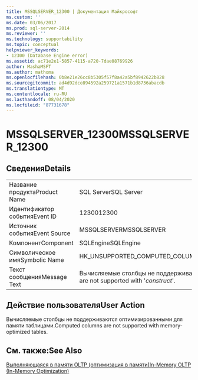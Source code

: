 ```yaml
---
title: MSSQLSERVER_12300 | Документация Майкрософт
ms.custom: ''
ms.date: 03/06/2017
ms.prod: sql-server-2014
ms.reviewer: ''
ms.technology: supportability
ms.topic: conceptual
helpviewer_keywords:
- 12300 (Database Engine error)
ms.assetid: ac71e2e1-5857-4115-a720-7dae08769926
author: MashaMSFT
ms.author: mathoma
ms.openlocfilehash: 0b8e21e26cc8b5305f57f8a42a5bf8942622b828
ms.sourcegitcommit: ad4d92dce894592a259721a1571b1d8736abacdb
ms.translationtype: MT
ms.contentlocale: ru-RU
ms.lasthandoff: 08/04/2020
ms.locfileid: "87731678"
---
```

# <a name="mssqlserver_12300"></a><span data-ttu-id="108ef-102">MSSQLSERVER_12300</span><span class="sxs-lookup"><span data-stu-id="108ef-102">MSSQLSERVER_12300</span></span>
    
## <a name="details"></a><span data-ttu-id="108ef-103">Сведения</span><span class="sxs-lookup"><span data-stu-id="108ef-103">Details</span></span>  
  
|||  
|-|-|  
|<span data-ttu-id="108ef-104">Название продукта</span><span class="sxs-lookup"><span data-stu-id="108ef-104">Product Name</span></span>|<span data-ttu-id="108ef-105">SQL Server</span><span class="sxs-lookup"><span data-stu-id="108ef-105">SQL Server</span></span>|  
|<span data-ttu-id="108ef-106">Идентификатор события</span><span class="sxs-lookup"><span data-stu-id="108ef-106">Event ID</span></span>|<span data-ttu-id="108ef-107">12300</span><span class="sxs-lookup"><span data-stu-id="108ef-107">12300</span></span>|  
|<span data-ttu-id="108ef-108">Источник события</span><span class="sxs-lookup"><span data-stu-id="108ef-108">Event Source</span></span>|<span data-ttu-id="108ef-109">MSSQLSERVER</span><span class="sxs-lookup"><span data-stu-id="108ef-109">MSSQLSERVER</span></span>|  
|<span data-ttu-id="108ef-110">Компонент</span><span class="sxs-lookup"><span data-stu-id="108ef-110">Component</span></span>|<span data-ttu-id="108ef-111">SQLEngine</span><span class="sxs-lookup"><span data-stu-id="108ef-111">SQLEngine</span></span>|  
|<span data-ttu-id="108ef-112">Символическое имя</span><span class="sxs-lookup"><span data-stu-id="108ef-112">Symbolic Name</span></span>|<span data-ttu-id="108ef-113">HK_UNSUPPORTED_COMPUTED_COLUMNS</span><span class="sxs-lookup"><span data-stu-id="108ef-113">HK_UNSUPPORTED_COMPUTED_COLUMNS</span></span>|  
|<span data-ttu-id="108ef-114">Текст сообщения</span><span class="sxs-lookup"><span data-stu-id="108ef-114">Message Text</span></span>|<span data-ttu-id="108ef-115">Вычисляемые столбцы не поддерживаются для "*конструкция*".</span><span class="sxs-lookup"><span data-stu-id="108ef-115">Computed columns are not supported with '*construct*'.</span></span>|  
  
## <a name="user-action"></a><span data-ttu-id="108ef-116">Действие пользователя</span><span class="sxs-lookup"><span data-stu-id="108ef-116">User Action</span></span>  
 <span data-ttu-id="108ef-117">Вычисляемые столбцы не поддерживаются оптимизированными для памяти таблицами.</span><span class="sxs-lookup"><span data-stu-id="108ef-117">Computed columns are not supported with memory-optimized tables.</span></span>  
  
## <a name="see-also"></a><span data-ttu-id="108ef-118">См. также:</span><span class="sxs-lookup"><span data-stu-id="108ef-118">See Also</span></span>  
 [<span data-ttu-id="108ef-119">Выполняющаяся в памяти OLTP (оптимизация в памяти)</span><span class="sxs-lookup"><span data-stu-id="108ef-119">In-Memory OLTP &#40;In-Memory Optimization&#41;</span></span>](../in-memory-oltp/in-memory-oltp-in-memory-optimization.md)  
  
  

